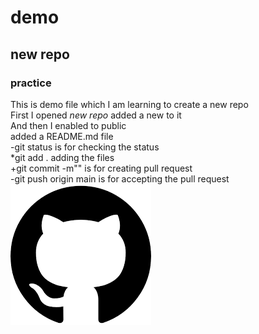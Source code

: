 # demo
## new repo
### practice
This is demo file which I am learning to create a new repo  
First I opened *new repo* added a new to it  
And then I enabled to public  
added a README.md file  
-git status is for checking the status  
*git add . adding the files  
+git commit -m"" is for creating pull request  
-git push origin main is for accepting the pull request  
![logo](logo.png)